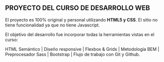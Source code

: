 ## PROYECTO DEL CURSO DE DESARROLLO WEB

El proyecto es 100% original y personal utilizando **HTML5 y CSS**. El sitio no tiene funcionalidad ya que no tiene Javascript.

El objetivo del desarrollo fue incorporar todas la herramientas vistas en el curso:

HTML Semántico | Diseño responsive | Flexbox & Grids | Metodología BEM | Preprocesador Sass | Bootstrap | Flujo de trabajo con Git y Github.



